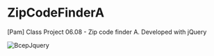 # ZipCodeFinderA
[Pam] Class Project 06.08 - Zip code finder A. Developed with jQuery

![BcepJquery](https://user-images.githubusercontent.com/74061746/128616037-0d74b563-9d34-4474-beda-b8d80eed1953.jpg)
